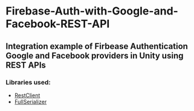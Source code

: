 # Firebase-Auth-with-Google-and-Facebook-REST-API
## Integration example of Firbease Authentication Google and Facebook providers in Unity using REST APIs

### Libraries used:
- [RestClient](https://github.com/proyecto26/RestClient)
- [FullSerializer](https://github.com/jacobdufault/fullserializer)
